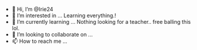 - 👋 Hi, I’m @Irie24
- 👀 I’m interested in ... Learning everything.!
- 🌱 I’m currently learning ... Nothing looking for a teacher.. free balling this lol.
- 💞️ I’m looking to collaborate on ...
- 📫 How to reach me ...

<!---
Irie24/Irie24 is a ✨ special ✨ repository because its `README.md` (this file) appears on your GitHub profile.
You can click the Preview link to take a look at your changes.
--->
